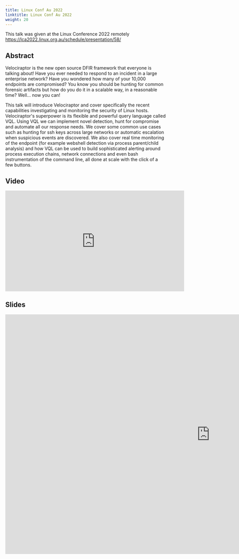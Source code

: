 ```yaml
---
title: Linux Conf Au 2022
linktitle: Linux Conf Au 2022
weight: 20
---
```


This talk was given at the Linux Conference 2022 remotely https://lca2022.linux.org.au/schedule/presentation/58/

## Abstract

Velociraptor is the new open source DFIR framework that everyone is
talking about! Have you ever needed to respond to an incident in a
large enterprise network? Have you wondered how many of your 10,000
endpoints are compromised? You know you should be hunting for common
forensic artifacts but how do you do it in a scalable way, in a
reasonable time? Well… now you can!

This talk will introduce Velociraptor and cover specifically the
recent capabilities investigating and monitoring the security of Linux
hosts. Velociraptor's superpower is its flexible and powerful query
language called VQL. Using VQL we can implement novel detection, hunt
for compromise and automate all our response needs. We cover some
common use cases such as hunting for ssh keys across large networks or
automatic escalation when suspicious events are discovered. We also
cover real time monitoring of the endpoint (for example webshell
detection via process parent/child analysis) and how VQL can be used
to build sophisticated alerting around process execution chains,
network connections and even bash instrumentation of the command line,
all done at scale with the click of a few buttons.

## Video

<iframe width="560" height="315" src="https://www.youtube.com/embed/0Cs4rj-_FD4" title="YouTube video player" frameborder="0" allow="accelerometer; autoplay; clipboard-write; encrypted-media; gyroscope; picture-in-picture" allowfullscreen></iframe>

## Slides

<iframe src="https://docs.google.com/presentation/d/e/2PACX-1vS_EFYmZwPF_UCJANczTU7ATNhqPiV9SiN3pLx5hpZIW8HmzgleOhN0Kzq8EKWZGBIGD5E09EoVoIM3/embed?start=false&loop=false&delayms=3000" frameborder="0" width="1280" height="749" allowfullscreen="true" mozallowfullscreen="true" webkitallowfullscreen="true"></iframe>
